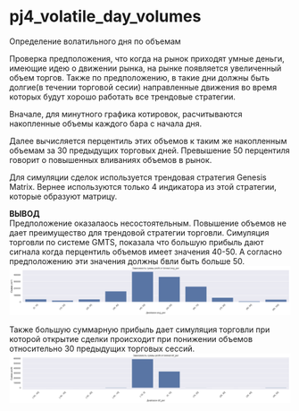 # pj4_volatile_day_volumes

Определение волатильного дня по объемам  

Проверка предположения, что когда на рынок приходят умные деньги, имеющие идею о движении рынка, на рынке появляется увеличенный объем торгов. Также по предположению, в такие дни должны быть долгие(в течении торговой сесии) направленные движения во время которых будут хорошо работать все трендовые стратегии.

Вначале, для минутного графика котировок, расчитываются накопленные объемы каждого бара с начала дня.  

Далее вычисляется перцентиль этих объемов к таким же накопленным объемам за 30 предыдущих торговых дней. Превышение 50 перцентиля говорит о повышенных вливаниях объемов в рынок.

Для симуляции сделок используется трендовая стратегия Genesis Matrix. Вернее используются только 4 индикатора из этой стратегии, которые образуют матрицу.

**ВЫВОД**  
Предположение оказалаось несостоятельным. Повышение объемов не дает преимущество для трендовой стратегии торговли.
Симуляция торговли по системе GMTS, показала что большую прибыль дают сигнала когда перцентиль объемов имеет значения 40-50. А согласно предположению эти значения должны бвли быть больше 50.
![alt text](img/profit-avg_per.png)

Также большую суммарную прибыль дает симуляция торговли при которой открытие сделки происходит при понижении объемов относительно 30 предыдущих торговых сессий.
![alt text](img/sum_profit-dif_per.png)
